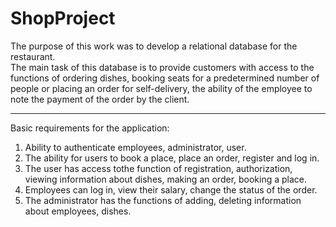# ShopProject

The purpose of this work was to develop a relational database for the restaurant.  
The main task of this  database is to provide customers with  access to the functions of  ordering dishes, booking seats for a predetermined number of people or placing an order for self-delivery, the ability of the employee to note the payment of the order by the client.

---

Basic requirements for the application:

1. Ability to authenticate employees, administrator, user.
2. The ability for users to book a place, place an order, register and log in.
3. The user has access tothe function of registration, authorization, viewing information about dishes, making an order, booking a place.
4. Employees can log in, view their salary, change the status of the order.
5. The administrator has the functions of adding, deleting information about employees, dishes.
